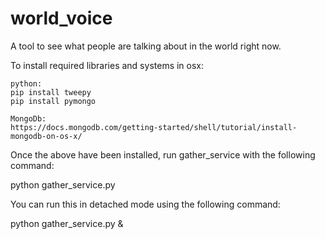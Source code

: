 # world_voice
A tool to see what people are talking about in the world right now.


To install required libraries and systems in osx:

    python:
    pip install tweepy
    pip install pymongo

    MongoDb:
    https://docs.mongodb.com/getting-started/shell/tutorial/install-mongodb-on-os-x/


Once the above have been installed, run gather_service with the following command:

python gather_service.py

You can run this in detached mode using the following command:

python gather_service.py &